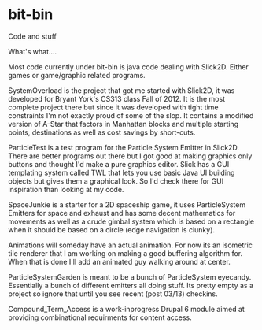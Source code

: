 bit-bin
=======

Code and stuff

What's what....

Most code currently under bit-bin is java code dealing with Slick2D. Either games or game/graphic related programs.

SystemOverload is the project that got me started with Slick2D, it was developed for Bryant York's
CS313 class Fall of 2012. It is the most complete project there but since it was developed with tight time constraints
I'm not exactly proud of some of the slop. It contains a modified version of A-Star that factors in Manhattan blocks
and multiple starting points, destinations as well as cost savings by short-cuts.

ParticleTest is a test program for the Particle System Emitter in Slick2D. There are better programs out there but I
got good at making graphics only buttons and thought I'd make a pure graphics editor. Slick has a GUI templating
system called TWL that lets you use basic Java UI building objects but gives them a graphical look. So I'd check
there for GUI inspiration than looking at my code.

SpaceJunkie is a starter for a 2D spaceship game, it uses ParticleSystem Emitters for space and exhaust and has
some decent mathematics for movements as well as a crude gimbal system which is based on a rectangle when it should
be based on a circle (edge navigation is clunky).

Animations will someday have an actual animation. For now its an isometric tile renderer that I am working on making
a good buffering algorithm for. When that is done I'll add an animated guy walking around at center.

ParticleSystemGarden is meant to be a bunch of ParticleSystem eyecandy. Essentially a bunch of different emitters
all doing stuff. Its pretty empty as a project so ignore that until you see recent (post 03/13) checkins. 

Compound_Term_Access is a work-inprogress Drupal 6 module aimed at providing combinational requirments for content access.
